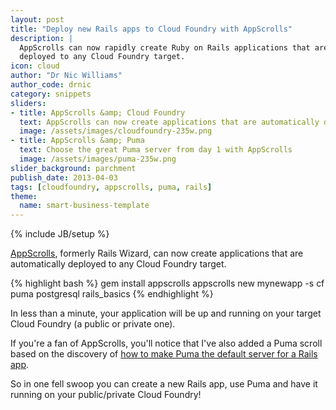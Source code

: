 ```yaml
---
layout: post
title: "Deploy new Rails apps to Cloud Foundry with AppScrolls"
description: |
  AppScrolls can now rapidly create Ruby on Rails applications that are automatically
  deployed to any Cloud Foundry target.
icon: cloud
author: "Dr Nic Williams"
author_code: drnic
category: snippets
sliders:
- title: AppScrolls &amp; Cloud Foundry
  text: AppScrolls can now create applications that are automatically deployed to any Cloud Foundry target.
  image: /assets/images/cloudfoundry-235w.png
- title: AppScrolls &amp; Puma
  text: Choose the great Puma server from day 1 with AppScrolls
  image: /assets/images/puma-235w.png
slider_background: parchment
publish_date: 2013-04-03
tags: [cloudfoundry, appscrolls, puma, rails]
theme:
  name: smart-business-template
---
```

{% include JB/setup %}

[AppScrolls](http://appscrolls.org/), formerly Rails Wizard, can now create applications that are automatically deployed to any Cloud Foundry target.

{% highlight bash %}
gem install appscrolls
appscrolls new mynewapp -s cf puma postgresql rails_basics
{% endhighlight %}

In less than a minute, your application will be up and running on your target Cloud Foundry (a public or private one).

If you're a fan of AppScrolls, you'll notice that I've also added a Puma scroll based on the discovery of [how to make Puma the default server for a Rails app](http://starkandwayne.com/articles/2013/03/27/puma-in-cloud-foundry/ "Stark & Wayne's Did you know you can use Puma in Cloud Foundry?").

So in one fell swoop you can create a new Rails app, use Puma and have it running on your public/private Cloud Foundry!
